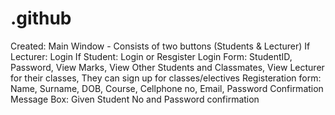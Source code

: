 # .github

Created: Main Window - Consists of two buttons (Students & Lecturer)
        If Lecturer: Login
        If Student: Login or Resgister 
            Login Form: StudentID, Password, View Marks, View Other Students and Classmates, View Lecturer for their classes, They can sign up for classes/electives
            Registeration form: Name, Surname, DOB, Course, Cellphone no, Email, Password
            Confirmation Message Box: Given Student No and Password confirmation
        

